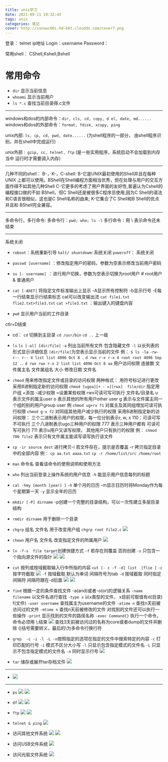 ```yaml
---
title: unix学习
date: 2021-09-11 19:32:43
tags: unix
categories: 笔记
cover: http://sunowc60i.hd-bkt.clouddn.com/cover7.png
---
```


登录：
telnet ip地址
Login：username
Password：

常用shell：
CShell,Kshell,Bshell





# 常用命令
- `dir` 显示当前信息
 - `whoami` 显示当前用户
- `ls *.c`   查找当前目录得.c文件

---


windows和dos的内部命令：`dir, cls, cd, copy, d el, date, md......`
windows和dos的外部命令：`format, fdisk, xcopy, ping`

unix内部: `ls, cp, cd, pwd, date......` (为shell程序的一部分，
由shell程序识别，并在shell中完成运行)

unix外部 :` gzip, cc, telnet, ftp` (是一些实用程序，系统启动不会加载到内存当中
运行时才需要调入内存)

--- 

几种不同的shell： B-，K-，C-shell:
B-它是UNIX最初使用的Shell并且在每种UNIX 上都可以使用。BShell在Shell编程方面相当优秀，但在处理与用户的交互方面作得不如其他几种Shell
C-它更多的考虑了用户界面的友好性,普遍认为Cshell的编程接口做的不如 BShell，但C Shell还是被很多C程序员使用,因为C Shell的语法和C语言很相似，这也是C Shell名称的由来;
K-它集合了C Shell和B Shell的优点并且和 BShell完全兼容。

---

多命令行，多行命令:
多命令行：`pwd; who; ls -l`
多行命令：用 \ 表示命令还未结束

---

系统关闭
- `reboot`：系统重新引导
`halt/ shuntdowm`: 系统关闭
`poweroff`： 系统关闭

- `passwd [username]` ：修改指定用户的密码，参数为空表示修改当前用户密码

- `su [- username] `：进行用户切换，参数为空表示切换为root用户
\# root用户
& 普通用户

- `cat [-AbET]` 将指定文件标准输出上显示 
-A显示所有控制符 
-b显示行号 
-E每一行结束显示行结束标志
cat可以改变输出流 `cat file1.txt flie2.txt>file3.txt`
`cat >file3.txt`    ：输出键入的键盘内容

- `pwd` 显示用户当前的工作目录 

ctlr+D结束

- cd：
`cd` 切换到主目录
`cd /usr/bin`
`cd ..` 上一级

- `ls`
`ls [-al] [dir/file]`
`-a` 列出当前所有文件 包含隐藏文件
`-l` 以长列表的形式显示详细信息
`[dir/file]`为空表示显示当前的文件
例：
`$ ls -la`
`-rw- r-- r-- 4 list list 4096 Oct 8 .`
`d rwx r-x r-x 4 root root 4096 Sep 12 ..`
`d rwx rwx r-x 2 list list 4096 Oct 8 aa`
用户访问权限 连接数 文件属主名 文件属组名 大小 修改日期 文件名


- `chmod` 用来修改指定文件或目录的访问权限
两种格式：   用符号标记进行更改   采用8进制指定新的访问权限
`chmod [ugoa][+ - =][rwx]  file/dir`
    指定用户组  +添加 -减少权限 =设置某些权限 rwx可读可写可执行 文件名/目录名
u 表示文件的属主user   o 表示其他的所有用户other user 
g 表示与文件属主同一个组的别的用户group user
例
`chmod ug+rx f1` 对属主及其同组增加可读可执行权限
`chmod g-x f2`  对同组其他用户减少执行的权限
采用8进制指定新的访问权限：
三个二进制表示用户的权限，每一位分别表示r, w, x
110：可读可写不可执行
三个八进制表示ugo三种用户的权限
777 表示三种用户都有 可读可写可执行
711 表示u用户又读写权限， 其他用户只有执行的权限
例：
`chmod 700 file2` 表示只有文件属主能读写读写执行该文件

- `cp -ir source dest`
进行拷贝-i 若文件存在，提示是否覆盖
-r 拷贝指定目录中的全部内容
例：
`cp aa.txt aaaa.txt`
`cp -r /home/list/src /home/root`

- `man` 命令名
查看该命令的使用说明和使用方法

- `who` 列出当前登录上操作系统的用户信息
`-h` 能显示用户信息每列的标题

- `cal -hmy [month [year] ]`
`-h` 单个月的日历 -m显示日历时将Monday作为每个星期第一天
`-y` 显示全年的日历

- `mkdir [-P] dirname` 
-p创建一个完整的目录结构，可以一次性建立多层目录结构

- `rmdir dirname` 用于删除一个目录

- `chgrp` 组名 文件名   用于改变用户组
`chgrp root file2.c`
![](./1.png)

- `chown` 用户名 文件名    改变指定文件的所属用户
![](./2.png)


- `ln -f-s  file target`创建快捷方式
`-f` 若存在则覆盖 否则创建
`-s` 只包含一个指向源文件的指针
![](./3.png)
![](./4.png)

- `cut` 按列或按域截取输入行中所指的内容
`cut [- c -f -d] list  [flie ]`
`-c` 按字符截取
![](./5.png)
`-f` 按域截取  默认为单词 间隔符号为tab
`-d` 按域截取 同时指定间隔符  间隔符跟在-d后面
![](./6.png)
![](./8.png)



- `find` 根据一定的条件查找文件 -a(and)或者-o(or)的逻辑关系 
`-name filename` 以文件名进行查找
`-type x` 以x类型的文件， x目前可取值有d(目录) f(文件)
`-user username` 查找属主为username的文件
`-atime n` 查找n天前被访问过的文件
`-mtime n` 查找n天前被修改的文件
对找到的文件还可以执行一些操作
`-print` 显示找到的文件的路径名称
`-exec Command{}` 执行一个命令，命令必须用 \\;结束
![](./8.png)
查找3天前被访问过的名称为core或者dump的文件并删除
()括号需要转义，最后的\\为多命令行换行符

- `grep  -c -i -l -L -n`按照指定的选项在指定的文件中搜索特定的内容
`-c` 打印匹配的行号
`-i` 模式不区分大小写
`-l` 只显示包含指定模式的文件名
`-L` 只显示不包含指定模式的文件名
`-n` 同时显示行号
![](./9.png)



- `tar` 储存或展开tar存档文件
![](./10.png)

---
- ![](./11.png)
---

- `ps`
 ![](./12.png)
![](./13.png)

- `df`
![](./14.png)
![](./15.png)

- `ftp`
  ![](./16.png)
![](./17.png)
- `telnet & ping`
![](./18.png)


- 访问其他文件系统
![](./19.png)
![](./20.png)

- 访问USB文件系统
![](./21.png)

- 访问光驱文件系统
![](./22.png)
